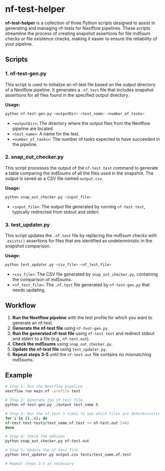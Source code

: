 
# nf-test-helper

**nf-test-helper** is a collection of three Python scripts designed to assist in generating and managing nf-tests for Nextflow pipelines. These scripts streamline the process of creating snapshot assertions for file md5sum checks or file existence checks, making it easier to ensure the reliability of your pipeline.

## Scripts

### 1. nf-test-gen.py
This script is used to initialize an nf-test file based on the output directory of a Nextflow pipeline. It generates a `.nf.test` file that includes snapshot assertions for all files found in the specified output directory.

**Usage:**
```bash
python nf-test-gen.py <outputDir> <test_name> <number_of_tasks>
```

- `<outputDir>`: The directory where the output files from the Nextflow pipeline are located.
- `<test_name>`: A name for the test.
- `<number_of_tasks>`: The number of tasks expected to have succeeded in the pipeline.

### 2. snap_out_checker.py
This script processes the output of the `nf-test test` command to generate a table comparing the md5sums of all the files used in the snapshot. The output is saved as a CSV file named `output.csv`.

**Usage:**
```bash
python snap_out_checker.py <input_file>
```

- `<input_file>`: The output file generated by running `nf-test test`, typically redirected from stdout and stderr.

### 3. test_updater.py
This script updates the `.nf.test` file by replacing the md5sum checks with `.exists()` assertions for files that are identified as undeterministic in the snapshot comparison.

**Usage:**
```bash
python test_updater.py <csv_file> <nf_test_file>
```

- `<csv_file>`: The CSV file generated by `snap_out_checker.py`, containing the comparison of md5sums.
- `<nf_test_file>`: The `.nf.test` file generated by `nf-test-gen.py` that needs updating.

## Workflow

1. **Run the Nextflow pipeline** with the test profile for which you want to generate an nf-test.
2. **Generate the nf-test file** using `nf-test-gen.py`.
3. **Run the generated nf-test file** using `nf-test test` and redirect stdout and stderr to a file (e.g., `nf-test.out`).
4. **Check the md5sums** using `snap_out_checker.py`.
5. **Update the nf-test file** using `test_updater.py`.
6. **Repeat steps 3-5** until the `nf-test.out` file contains no mismatching md5sums.

## Example

```bash
# Step 1: Run the Nextflow pipeline
nextflow run main.nf -profile test

# Step 2: Generate the nf-test file
python nf-test-gen.py ./output test_name 5

# Step 3: Run the nf-test n times to see which files are deterministic and which ones aren't and save the output
for i in {1..n}; do
nf-test test tests/test_name.nf.test >> nf-test.out 2>&1 
done

# Step 4: Check the md5sums
python snap_out_checker.py nf-test.out

# Step 5: Update the nf-test file
python test_updater.py output.csv tests/test_name.nf.test

# Repeat steps 3-5 as necessary
```

